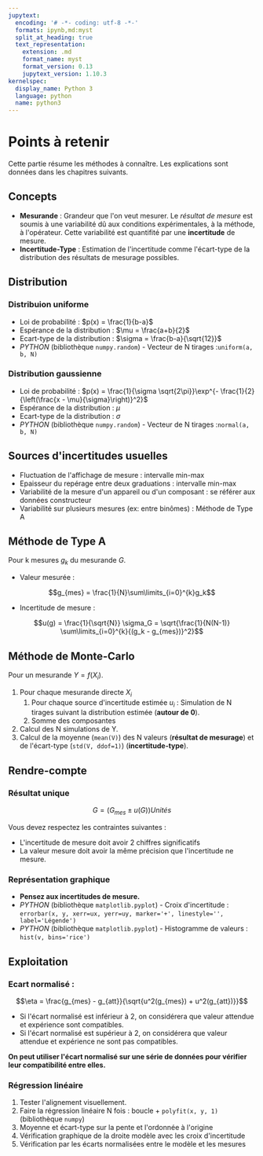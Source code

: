 ```yaml
---
jupytext:
  encoding: '# -*- coding: utf-8 -*-'
  formats: ipynb,md:myst
  split_at_heading: true
  text_representation:
    extension: .md
    format_name: myst
    format_version: 0.13
    jupytext_version: 1.10.3
kernelspec:
  display_name: Python 3
  language: python
  name: python3
---
```


# Points à retenir
Cette partie résume les méthodes à connaître. Les explications sont données dans les chapitres suivants.

## Concepts
* __Mesurande__ : Grandeur que l'on veut mesurer. Le _résultat de mesure_ est soumis à une variabilité dû aux conditions expérimentales, à la méthode, à l'opérateur. Cette variabilité est quantifité par une __incertitude__ de mesure.
* __Incertitude-Type__ : Estimation de l'incertitude comme l'écart-type de la distribution des résultats de mesurage possibles.

## Distribution
### Distribuion uniforme
* Loi de probabilité : $p(x) = \frac{1}{b-a}$
* Espérance de la distribution : $\mu = \frac{a+b}{2}$
* Ecart-type de la distribution : $\sigma = \frac{b-a}{\sqrt{12}}$
* _PYTHON_ (bibliothèque `numpy.random`) - Vecteur de N tirages :`uniform(a, b, N)`

### Distribution gaussienne
* Loi de probabilité : $p(x) = \frac{1}{\sigma \sqrt{2\pi}}\exp^{- \frac{1}{2} {\left(\frac{x - \mu}{\sigma}\right)}^2}$
* Espérance de la distribution : $\mu$
* Ecart-type de la distribution : $\sigma$
* _PYTHON_ (bibliothèque `numpy.random`) - Vecteur de N tirages :`normal(a, b, N)`

## Sources d'incertitudes usuelles
* Fluctuation de l'affichage de mesure : intervalle min-max
* Epaisseur du repérage entre deux graduations : intervalle min-max
* Variabilité de la mesure d'un appareil ou d'un composant : se référer aux données constructeur
* Variabilité sur plusieurs mesures (ex: entre binômes) : Méthode de Type A

## Méthode de Type A
Pour k mesures $g_k$ du mesurande $G$.
* Valeur mesurée : 

$$g_{mes} = \frac{1}{N}\sum\limits_{i=0}^{k}g_k$$

* Incertitude de mesure :

$$u(g) = \frac{1}{\sqrt{N}} \sigma_G = \sqrt{\frac{1}{N(N-1)} \sum\limits_{i=0}^{k}{(g_k - g_{mes})}^2}$$

## Méthode de Monte-Carlo
Pour un mesurande $Y = f(X_i)$.
1. Pour chaque mesurande directe $X_i$
    1. Pour chaque source d'incertitude estimée $u_i$ : Simulation de N tirages suivant la distribution estimée (__autour de 0__).
    2. Somme des composantes
2. Calcul des N simulations de Y.
3. Calcul de la moyenne (`mean(V)`) des N valeurs (__résultat de mesurage__) et de l'écart-type (`std(V, ddof=1)`) (__incertitude-type__).

## Rendre-compte
### Résultat unique
$$
G = (G_{mes} \pm u(G)) Unités
$$

Vous devez respectez les contraintes suivantes :
* L'incertitude de mesure doit avoir 2 chiffres significatifs
* La valeur mesure doit avoir la même précision que l'incertitude ne mesure.

### Représentation graphique
* __Pensez aux incertitudes de mesure.__
* _PYTHON_ (bibliothèque `matplotlib.pyplot`) - Croix d'incertitude : `errorbar(x, y, xerr=ux, yerr=uy, marker='+', linestyle='', label='Légende')`
* _PYTHON_ (bibliothèque `matplotlib.pyplot`) - Histogramme de valeurs : `hist(v, bins='rice')`

## Exploitation
### Ecart normalisé :

$$\eta = \frac{g_{mes} - g_{att}}{\sqrt{u^2(g_{mes}) + u^2(g_{att})}}$$

* Si l'écart normalisé est inférieur à 2, on considérera que valeur attendue et expérience sont compatibles.
* Si l'écart normalisé est supérieur à 2, on considérera que valeur attendue et expérience ne sont pas compatibles.

__On peut utiliser l'écart normalisé sur une série de données pour vérifier leur compatibilité entre elles.__

### Régression linéaire
1. Tester l'alignement visuellement.
2. Faire la régression linéaire N fois : boucle + `polyfit(x, y, 1)` (bibliothèque `numpy`)
3. Moyenne et écart-type sur la pente et l'ordonnée à l'origine
4. Vérification graphique de la droite modèle avec les croix d'incertitude
5. Vérification par les écarts normalisées entre le modèle et les mesures

